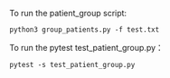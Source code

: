 To run the patient_group script:
    
    python3 group_patients.py -f test.txt

To run the pytest test_patient_group.py：
    
    pytest -s test_patient_group.py
